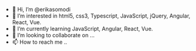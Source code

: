 - 👋 Hi, I’m @erikasomodi
- 👀 I’m interested in html5, css3, Typescript, JavaScript, jQuery, Angular, React, Vue.
- 🌱 I’m currently learning JavaScript, Angular, React, Vue.
- 💞️ I’m looking to collaborate on ...
- 📫 How to reach me ..

<!---
erikasomodi/erikasomodi is a ✨ special ✨ repository because its `README.md` (this file) appears on your GitHub profile.
You can click the Preview link to take a look at your changes.
--->
